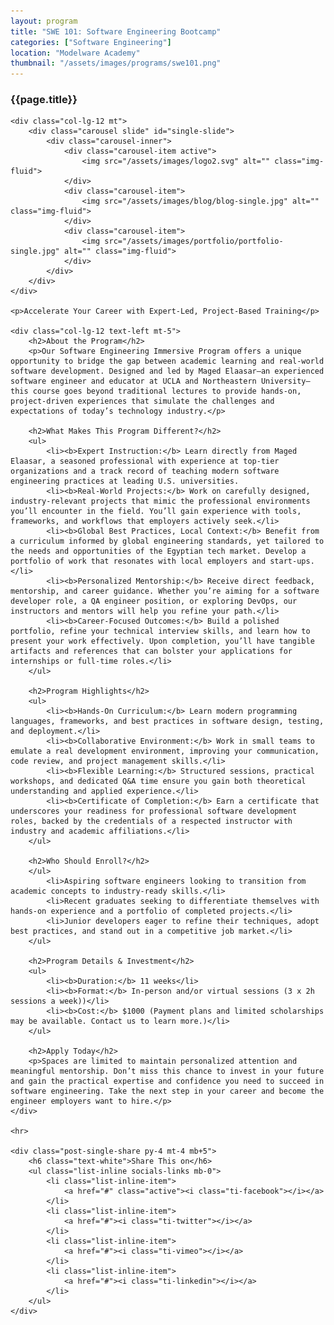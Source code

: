 ```yaml
---
layout: program
title: "SWE 101: Software Engineering Bootcamp"
categories: ["Software Engineering"]
location: "Modelware Academy"
thumbnail: "/assets/images/programs/swe101.png"
---
```

<div class="col-lg-8 text-center">
	<h3 class="mb-3 mt">{{page.title}}</h3>

	<div class="col-lg-12 mt">
		<div class="carousel slide" id="single-slide">
			<div class="carousel-inner">
				<div class="carousel-item active">
					<img src="/assets/images/logo2.svg" alt="" class="img-fluid">
				</div>
				<div class="carousel-item">
					<img src="/assets/images/blog/blog-single.jpg" alt="" class="img-fluid">
				</div>
				<div class="carousel-item">
					<img src="/assets/images/portfolio/portfolio-single.jpg" alt="" class="img-fluid">
				</div>
			</div>
		</div>
	</div>

	<p>Accelerate Your Career with Expert-Led, Project-Based Training</p>

	<div class="col-lg-12 text-left mt-5">
		<h2>About the Program</h2>
		<p>Our Software Engineering Immersive Program offers a unique opportunity to bridge the gap between academic learning and real-world software development. Designed and led by Maged Elaasar—an experienced software engineer and educator at UCLA and Northeastern University—this course goes beyond traditional lectures to provide hands-on, project-driven experiences that simulate the challenges and expectations of today’s technology industry.</p>

		<h2>What Makes This Program Different?</h2>
		<ul>
			<li><b>Expert Instruction:</b> Learn directly from Maged Elaasar, a seasoned professional with experience at top-tier organizations and a track record of teaching modern software engineering practices at leading U.S. universities.
			<li><b>Real-World Projects:</b> Work on carefully designed, industry-relevant projects that mimic the professional environments you’ll encounter in the field. You’ll gain experience with tools, frameworks, and workflows that employers actively seek.</li>
			<li><b>Global Best Practices, Local Context:</b> Benefit from a curriculum informed by global engineering standards, yet tailored to the needs and opportunities of the Egyptian tech market. Develop a portfolio of work that resonates with local employers and start-ups.</li>
			<li><b>Personalized Mentorship:</b> Receive direct feedback, mentorship, and career guidance. Whether you’re aiming for a software developer role, a QA engineer position, or exploring DevOps, our instructors and mentors will help you refine your path.</li>
			<li><b>Career-Focused Outcomes:</b> Build a polished portfolio, refine your technical interview skills, and learn how to present your work effectively. Upon completion, you’ll have tangible artifacts and references that can bolster your applications for internships or full-time roles.</li>
		</ul>
		
		<h2>Program Highlights</h2>
		<ul>
			<li><b>Hands-On Curriculum:</b> Learn modern programming languages, frameworks, and best practices in software design, testing, and deployment.</li>
			<li><b>Collaborative Environment:</b> Work in small teams to emulate a real development environment, improving your communication, code review, and project management skills.</li>
			<li><b>Flexible Learning:</b> Structured sessions, practical workshops, and dedicated Q&A time ensure you gain both theoretical understanding and applied experience.</li>
			<li><b>Certificate of Completion:</b> Earn a certificate that underscores your readiness for professional software development roles, backed by the credentials of a respected instructor with industry and academic affiliations.</li>
		</ul>
		
		<h2>Who Should Enroll?</h2>
		</ul>
			<li>Aspiring software engineers looking to transition from academic concepts to industry-ready skills.</li>
			<li>Recent graduates seeking to differentiate themselves with hands-on experience and a portfolio of completed projects.</li>
			<li>Junior developers eager to refine their techniques, adopt best practices, and stand out in a competitive job market.</li>
		</ul>

		<h2>Program Details & Investment</h2>
		<ul>
			<li><b>Duration:</b> 11 weeks</li>
			<li><b>Format:</b> In-person and/or virtual sessions (3 x 2h sessions a week))</li>
			<li><b>Cost:</b> $1000 (Payment plans and limited scholarships may be available. Contact us to learn more.)</li>
		</ul>

		<h2>Apply Today</h2>
		<p>Spaces are limited to maintain personalized attention and meaningful mentorship. Don’t miss this chance to invest in your future and gain the practical expertise and confidence you need to succeed in software engineering. Take the next step in your career and become the engineer employers want to hire.</p>
	</div>

	<hr>

	<div class="post-single-share py-4 mt-4 mb+5">
		<h6 class="text-white">Share This on</h6>
		<ul class="list-inline socials-links mb-0">
			<li class="list-inline-item">
				<a href="#" class="active"><i class="ti-facebook"></i></a>
			</li>
			<li class="list-inline-item">
				<a href="#"><i class="ti-twitter"></i></a>
			</li>
			<li class="list-inline-item">
				<a href="#"><i class="ti-vimeo"></i></a>
			</li>
			<li class="list-inline-item">
				<a href="#"><i class="ti-linkedin"></i></a>
			</li>
		</ul>
	</div>
</div>